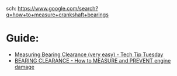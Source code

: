 sch: https://www.google.com/search?q=how+to+measure+crankshaft+bearings

# Guide:
- [Measuring Bearing Clearance (very easy) - Tech Tip Tuesday](https://youtu.be/sMldj8IexYU)
- [BEARING CLEARANCE - How to MEASURE and PREVENT engine damage](https://youtu.be/WEuedVJJgIA)
